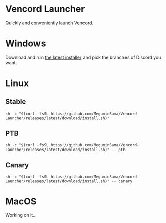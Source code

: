# Vencord Launcher

Quickly and conveniently launch Vencord.

# Windows

Download and run [the latest installer](https://github.com/MeguminSama/Vencord-Launcher/releases/latest/download/VencordInstaller.exe) and pick the branches of Discord you want.

# Linux

## Stable

```
sh -c "$(curl -fsSL https://github.com/MeguminSama/Vencord-Launcher/releases/latest/download/install.sh)"
```

## PTB
```
sh -c "$(curl -fsSL https://github.com/MeguminSama/Vencord-Launcher/releases/latest/download/install.sh)" -- ptb
```

## Canary
```
sh -c "$(curl -fsSL https://github.com/MeguminSama/Vencord-Launcher/releases/latest/download/install.sh)" -- canary
```

# MacOS

Working on it...
